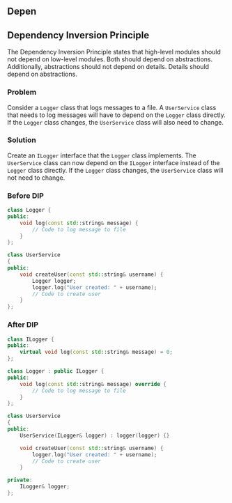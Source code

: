 ## Depen

## Dependency Inversion Principle

The Dependency Inversion Principle states that high-level modules should not depend on low-level modules. Both should depend on abstractions. Additionally, abstractions should not depend on details. Details should depend on abstractions.

### Problem

Consider a `Logger` class that logs messages to a file. A `UserService` class that needs to log messages will have to depend on the `Logger` class directly. If the `Logger` class changes, the `UserService` class will also need to change.

### Solution

Create an `ILogger` interface that the `Logger` class implements. The `UserService` class can now depend on the `ILogger` interface instead of the `Logger` class directly. If the `Logger` class changes, the `UserService` class will not need to change.

### Before DIP

```cpp
class Logger {
public:
    void log(const std::string& message) {
        // Code to log message to file
    }
};

class UserService
{
public:
    void createUser(const std::string& username) {
        Logger logger;
        logger.log("User created: " + username);
        // Code to create user
    }
};
```

### After DIP

```cpp
class ILogger {
public:
    virtual void log(const std::string& message) = 0;
};

class Logger : public ILogger {
public:
    void log(const std::string& message) override {
        // Code to log message to file
    }
};

class UserService
{
public:
    UserService(ILogger& logger) : logger(logger) {}

    void createUser(const std::string& username) {
        logger.log("User created: " + username);
        // Code to create user
    }

private:
    ILogger& logger;
};
```
